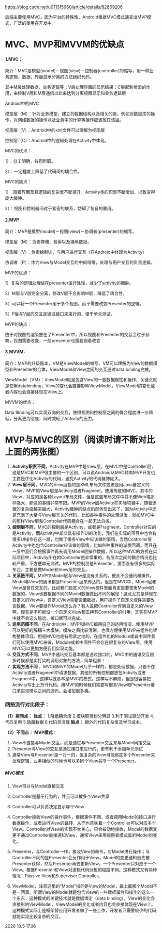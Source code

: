 https://blog.csdn.net/u011315960/article/details/82869206

[资料1]: https://blog.csdn.net/napolunyishi/article/details/22722345?utm_medium=distribute.pc_relevant.none-task-blog-BlogCommendFromMachineLearnPai2-4.channel_param&dep

后端主要使用MVC，因为平台的特殊性，Android根据MVC模式演变出MVP模式，广泛的使用在开发中。

# MVC、MVP和MVVM的优缺点  

#### 1.MVC：

简介：MVC是模型(model)－视图(view)－控制器(controller)的缩写，用一种业务逻辑、数据、界面显示分离的方法组织代码。

其中M层处理数据，业务逻辑等；V层处理界面的显示结果；C层起到桥梁的作用，来控制V层和M层通信以此来达到分离视图显示和业务逻辑层

Android中的MVC

模型层（M）：针对业务模型，建立的数据结构以及相关的类，例如对数据库的操作，对网络数据的操作以及业务中的计算等操作应该放在该层。

视图层（V）：Android中的xml文件可以理解为视图层

控制层（C）：Android中的逻辑处理在Activity中体现。

MVC的优点：

1）：分工明确，各司所职。

2）：一定程度上降低了代码间的耦合性。

MVC的缺点：

1）：随着界面及其逻辑的复杂度不断提升，Activity类的职责不断增加，以致变得庞大臃肿。

2）：视图和控制器间过于紧密的联系，妨碍了各自的重用。

#### 2.MVP

简介：MVP是模型(model)－视图(view)－协调者(presenter)的缩写。

模型层（M）：负责存储，检索以及操纵数据。

视图层（V）：负责绘制UI，与用户进行交互（在Android中体现为Activity）

协调者（P）：作为View与Model交互的中间纽带，处理与用户交互的负责逻辑。

MVP的优点：

1）复杂的逻辑处理放在presenter进行处理，减少了activity的臃肿。

2）M层与V层完全分离，修改V层不会影响M层，降低了耦合性。

3）可以将一个Presenter用于多个视图，而不需要改变Presenter的逻辑。

3）P层与V层的交互是通过接口来进行的，便于单元测试。

MVP的缺点：

由于对视图的渲染放在了Presenter中，所以视图和Presenter的交互会过于频繁，视图需要改变，一般presenter也需要跟着改变

#### 3.MVVM:

简介：MVP的升级版本，VM是ViewModel的缩写，VM可以理解为View的数据模型和Presenter的合体，ViewModel和View之间的交互通过data binding完成。

ViewModel（VM）：ViewModel就是包含View的一些数据属性和操作，关键点就是使用databinding，View的变化会直接影响ViewModel，ViewModel的变化或者内容也会直接体现在View上。

MVVM的优点：

Data Binding可以实现双向的交互，使得视图和控制层之间的耦合程度进一步降低，分离更为彻底，同时减轻了Activity的压力。

# MVP与MVC的区别（阅读时请不断对比上面的两张图）

1. **Activity职责不同**，Activity在MVP中是View层，在MVC中是Controller层，这是MVC和MVP很主要的一个区别，可以说Android从MVC转向MVP开发也主要是优化Activity的代码，避免Activity的代码臃肿庞大。
2. **View层不同**，MVC的View层指的是XML布局文件或者是用Java自定义的View，MVP的View层是Activity或者Fragment。使用传统的MVC，其中的View，对应的是各种Layout布局文件，但是这些布局文件中并不像Web端那样强大，能做的事情非常有限。MVP的View层Activity在实际项目中，随着逻辑的复杂度越来越大，Activity臃肿的缺点仍然体现出来了，因为Activity中还是充满了大量与View层无关的代码，比如各种事件的处理派发，就如MVC中的那样View层和Controller代码耦合在一起无法自拔。
3. **控制层不同**，MVC的控制层是Activity，或者是Fragment，Controller对应的是Activity，而Activity中却又具有操作UI的功能，我们在实际的项目中也会有很多UI操作在这一层，也做了很多View中应该做的事情，当然Controller层Activity中也包含Controller应该做的事情，比如各种事件的派发回调，而且在一层中我们会根据事件再去调用Model层操作数据，所以这种MVC的方式在实际项目中，Activity所在的Controller是非常重的，各层次之间的耦合情况也比较严重，不方便单元测试。MVP的控制层是Presenter，里面没有很多的实际东西，主要是做Model和View层的交互。
4. **关系链不同**，MVP中Model层与View是没有关系的，彼此不会通讯和操作，Model与View的通讯都是Presenter层来传达的。但是在MVC中，Model层和View是曾在交互的。比如我们自定义的View控件里面肯定是要使用Model的数据的，View也要根据不同的Model数据做出不同的展现！这点尤其是体现在自定义的View中，自定义View需要设置数据，用户操作了自定义控件需要改变数据，View要操作Model怎么办？有人说把Controller传到自定义的View啊，现实是不可能没一个自定义View都去持有Controller的引用，其实在MVP中就不会这么尴尬，接口就可以完成。
5. **适用范围不同**，在Android中，MVP和MVC都用自己的适用情况，使用MVP可以更好的解耦三大模块，模块之间比较清晰，也很方便使用MVP来组件化架构整体项目。但是MVC也是有用武之地的，在组件化的Module或者中间件我们可以使用MVC来做，Module或者中间件不会存在很复杂的View层，使用MVC可以更加方便我们实现功能。
6. **交互方式不同**，MVP中通讯交互基本都是通过接口的，MVC中的通讯交互很多时候都是实打实的调用对象的方法，简单粗暴！
7. **实现方法不同** ，MVC和MVP的Model几乎一样的，都是处理数据，只要不在Activity或者Fragment中请求数据，其他的所有控制都放在Activity或者Fragment中，这样写就基本是MVC的模式，这样写不麻烦，但是很容易把Activity写出上万行代码。用MVP的时候我们需要写很多View和Presenter接口来实现模块之间的通讯，会增加很多类。

### **网络流行对比段子：**

**（1）相同点：**
**优点：**
1.降低耦合度
2.模块职责划分明显
3.利于测试驱动开发
4.代码复用
5.隐藏数据
6.代码灵活性
**缺点：**
额外的代码复杂度及学习成本。

**（2）不同点：**
**MVP模式：**

1. View不直接与Model交互，而是通过与Presenter交互来与Model间接交互
2. Presenter与View的交互是通过接口来进行的，更有利于添加单元测试
3. 通常View与Presenter是一对一的，但复杂的View可能绑定多个Presenter来处理逻辑，业务相似的时候也可以多同个View共享一个Presenter。



##### MVC模式

1. View可以与Model直接交互
2. Controller是基于行为的，并且可以被多个View共享
3. Controller可以负责决定显示哪个View









1. Controller接收View的操作事件，根据事件不同，或者调用Model的接口进行数据操作，或者进行View的跳转，从而也意味着一个Controller可以对应多个View。Controller对View的实现不太关心，只会被动地接收，Model的数据变更不通过Controller直接通知View，通常View采用观察者模式监听Model的变化。
2. Presenter，与Controller一样，接收View的命令，对Model进行操作；与Controller不同的是Presenter会反作用于View，Model的变更通知首先被Presenter获得，然后Presenter再去更新View。一个Presenter只对应于一个View。根据Presenter和View对逻辑代码分担的程度不同，这种模式又有两种情况：Passive View和Supervisor Controller。
3. ViewModel，注意这里的“Model”指的是View的Model，跟上面那个Model不是一回事。所谓View的Model就是包含View的一些数据属性和操作的这么一个东东，这种模式的关键技术就是数据绑定（data binding），View的变化会直接影响ViewModel，ViewModel的变化或者内容也会直接体现在View上。这种模式实际上是框架替应用开发者做了一些工作，开发者只需要较少的代码就能实现比较复杂的交互。

2020 10.5 17.06
